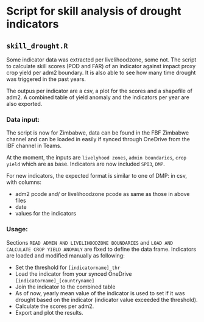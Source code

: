 # Script for skill analysis of drought indicators 

## `skill_drought.R`

Some indicator data was extracted per livelihoodzone, some not. The script to calculate skill scores (POD and FAR) of an indicator against impact proxy crop yield per adm2 boundary. 
It is also able to see how many time drought was triggered in the past years. 

The outpus per indicator are a csv, a plot for the scores and a shapefile of adm2. A combined table of yield anomaly and the indicators per year are also exported.


### Data input:

The script is now for Zimbabwe, data can be found in the FBF Zimbabwe channel and can be loaded in easily if synced through OneDrive from the IBF channel in Teams.

At the moment, the inputs are `livelyhood zones`, `admin boundaries`, `crop yield` which are as base. Indicators are now included `SPI3`, `DMP`.

For new indicators, the expected format is similar to one of DMP: in csv, with columns:
- adm2 pcode and/ or livelihoodzone pcode as same as those in above files
- date
- values for the indicators


### Usage:

Sections `READ ADMIN AND LIVELIHOODZONE BOUNDARIES` and `LOAD AND CALCULATE CROP YIELD ANOMALY` are fixed to define the data frame. Indicators are loaded and modified manually as following:
- Set the threshold for `[indicatorname]_thr`
- Load the indicator from your synced OneDrive `[indicatorname]_[countryname]`
- Join the indicator to the combined table
- As of now, yearly mean value of the indicator is used to set if it was drought based on the indicator (indicator value exceeded the threshold).
- Calculate the scores per adm2.
- Export and plot the results.